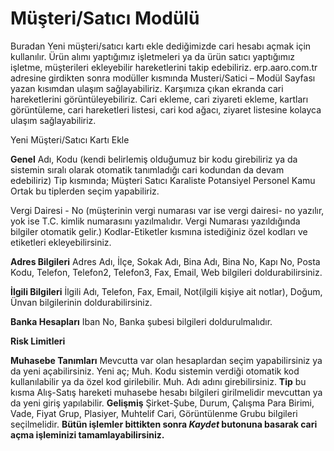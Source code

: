 
# Müşteri/Satıcı Modülü

Buradan Yeni müşteri/satıcı kartı ekle dediğimizde cari hesabı açmak için kullanılır. 
Ürün alımı yaptığımız işletmeleri ya da ürün satıcı yaptığımız işletme, müşterileri ekleyebilir hareketlerini takip edebiliriz.
erp.aaro.com.tr adresine girdikten sonra modüller kısmında Musteri/Satici – Modül Sayfası yazan kısımdan ulaşım sağlayabiliriz.
Karşımıza çıkan ekranda cari hareketlerini görüntüleyebiliriz.
Cari ekleme, cari ziyareti ekleme, kartları görüntüleme, cari hareketleri listesi, cari kod ağacı, ziyaret listesine kolayca ulaşım sağlayabiliriz.

Yeni Müşteri/Satıcı Kartı Ekle

**Genel**
Adı, Kodu (kendi belirlemiş olduğumuz bir kodu girebiliriz ya da sistemin sıralı olarak otomatik tanımladığı cari kodundan da devam edebiliriz) 
Tip kısmında;
Müşteri
Satıcı
Karaliste
Potansiyel
Personel
Kamu
Ortak bu tiplerden seçim yapabiliriz.

Vergi Dairesi - No (müşterinin vergi numarası var ise vergi dairesi- no yazılır, yok ise T.C. kimlik numarasını yazılmalıdır. 
Vergi Numarası yazıldığında bilgiler otomatik gelir.) Kodlar-Etiketler kısmına istediğiniz özel kodları ve etiketleri ekleyebilirsiniz.

**Adres Bilgileri**
Adres Adı, İlçe, Sokak Adı, Bina Adı, Bina No, Kapı No, Posta Kodu, Telefon, Telefon2, Telefon3, Fax, Email, Web bilgileri doldurabilirsiniz.

**İlgili Bilgileri**
İlgili Adı, Telefon, Fax, Email, Not(ilgili kişiye ait notlar), Doğum, Ünvan bilgilerinin doldurabilirsiniz.

**Banka Hesapları**
Iban No, Banka şubesi bilgileri doldurulmalıdır.

**Risk Limitleri**

**Muhasebe Tanımları**
Mevcutta var olan hesaplardan seçim yapabilirsiniz ya da yeni açabilirsiniz.
Yeni aç; Muh. Kodu sistemin verdiği otomatik kod kullanılabilir ya da özel kod girilebilir. 
Muh. Adı adını girebilirsiniz.
**Tip** bu kısma Alış-Satış hareketi muhasebe hesabı bilgileri girilmelidir mevcuttan ya da yeni giriş yapılabilir.
**Gelişmiş**
Şirket-Şube, Durum, Çalışma Para Birimi, Vade, Fiyat Grup, Plasiyer, Muhtelif Cari, Görüntülenme Grubu bilgileri seçilmelidir. 
**Bütün işlemler bittikten sonra *Kaydet* butonuna basarak cari açma işleminizi tamamlayabilirsiniz.**

